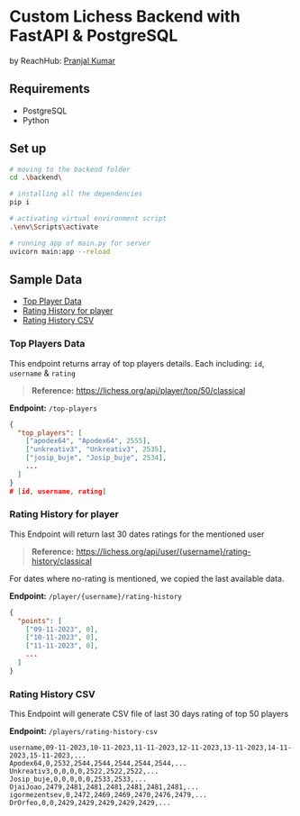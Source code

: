 # Custom Lichess Backend with FastAPI & PostgreSQL
by ReachHub: [Pranjal Kumar](https://linkedin.com/in/pranjal-barnwal)

## Requirements
- PostgreSQL
- Python

## Set up
```bash
# moving to the backend folder
cd .\backend\ 

# installing all the dependencies
pip i

# activating virtual environment script
.\env\Scripts\activate

# running app of main.py for server
uvicorn main:app --reload
```



## Sample Data
- [Top Player Data](#top-players-data)
- [Rating History for player](#rating-history-for-player)
- [Rating History CSV](#rating-history-csv)


### Top Players Data
This endpoint returns array of top players details. Each including: `id`, `username` & `rating`
> **Reference:** https://lichess.org/api/player/top/50/classical

**Endpoint:** `/top-players`

```json
{
  "top_players": [
    ["apodex64", "Apodex64", 2555],
    ["unkreativ3", "Unkreativ3", 2535],
    ["josip_buje", "Josip_buje", 2534],
    ...
  ]
}
# [id, username, rating]
```





### Rating History for player
This Endpoint will return last 30 dates ratings for the mentioned user
> **Reference:** https://lichess.org/api/user/{username}/rating-history/classical

For dates where no-rating is mentioned, we copied the last available data.

**Endpoint:** `/player/{username}/rating-history`
```json
{
  "points": [
    ["09-11-2023", 0],
    ["10-11-2023", 0],
    ["11-11-2023", 0],
    ...
  ]
}
```



### Rating History CSV
This Endpoint will generate CSV file of last 30 days rating of top 50 players

**Endpoint:** `/players/rating-history-csv`
```csv
username,09-11-2023,10-11-2023,11-11-2023,12-11-2023,13-11-2023,14-11-2023,15-11-2023,...
Apodex64,0,2532,2544,2544,2544,2544,2544,...
Unkreativ3,0,0,0,0,2522,2522,2522,...
Josip_buje,0,0,0,0,0,2533,2533,...
OjaiJoao,2479,2481,2481,2481,2481,2481,2481,...
igormezentsev,0,2472,2469,2469,2470,2476,2479,...
DrOrfeo,0,0,2429,2429,2429,2429,2429,...
```



